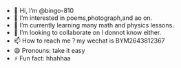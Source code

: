 - 👋 Hi, I’m @bingo-810
- 👀 I’m interested in poems,photograph,and ao on.
- 🌱 I’m currently learning many math and physics lessons.
- 💞️ I’m looking to collaborate on I donnot know either.
- 📫 How to reach me？my wechat is BYM2643812367
- 😄 Pronouns: take it easy
- ⚡ Fun fact: hhahhaa

<!---
bingo-810/bingo-810 is a ✨ special ✨ repository because its `README.md` (this file) appears on your GitHub profile.
You can click the Preview link to take a look at your changes.
--->
